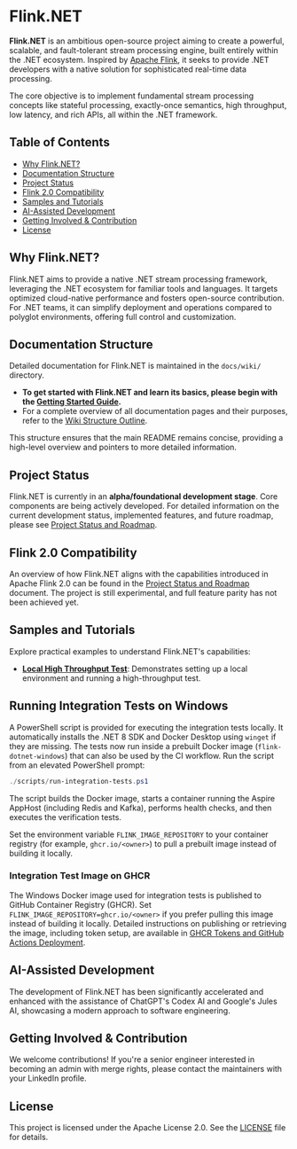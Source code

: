 # Flink.NET

**Flink.NET** is an ambitious open-source project aiming to create a powerful, scalable, and fault-tolerant stream processing engine, built entirely within the .NET ecosystem. Inspired by [Apache Flink](https://flink.apache.org/), it seeks to provide .NET developers with a native solution for sophisticated real-time data processing.

The core objective is to implement fundamental stream processing concepts like stateful processing, exactly-once semantics, high throughput, low latency, and rich APIs, all within the .NET framework.

## Table of Contents
- [Why Flink.NET?](#why-flinknet)
- [Documentation Structure](#documentation-structure)
- [Project Status](#project-status)
- [Flink 2.0 Compatibility](#flink-20-compatibility)
- [Samples and Tutorials](#samples-and-tutorials)
- [AI-Assisted Development](#ai-assisted-development)
- [Getting Involved & Contribution](#getting-involved--contribution)
- [License](#license)

## Why Flink.NET?

Flink.NET aims to provide a native .NET stream processing framework, leveraging the .NET ecosystem for familiar tools and languages. It targets optimized cloud-native performance and fosters open-source contribution. For .NET teams, it can simplify deployment and operations compared to polyglot environments, offering full control and customization.

## Documentation Structure

Detailed documentation for Flink.NET is maintained in the `docs/wiki/` directory.

*   **To get started with Flink.NET and learn its basics, please begin with the [Getting Started Guide](./docs/wiki/Getting-Started.md).**
*   For a complete overview of all documentation pages and their purposes, refer to the [Wiki Structure Outline](./docs/wiki/Wiki-Structure-Outline.md).

This structure ensures that the main README remains concise, providing a high-level overview and pointers to more detailed information.

## Project Status

Flink.NET is currently in an **alpha/foundational development stage**. Core components are being actively developed.
For detailed information on the current development status, implemented features, and future roadmap, please see [Project Status and Roadmap](./docs/wiki/Project-Status-And-Roadmap.md).

## Flink 2.0 Compatibility

An overview of how Flink.NET aligns with the capabilities introduced in Apache Flink 2.0 can be found in the [Project Status and Roadmap](./docs/wiki/Project-Status-And-Roadmap.md#flink-20-compatibility) document. The project is still experimental, and full feature parity has not been achieved yet.

## Samples and Tutorials

Explore practical examples to understand Flink.NET's capabilities:

*   **[Local High Throughput Test](./docs/wiki/Sample-Local-High-Throughput-Test.md)**: Demonstrates setting up a local environment and running a high-throughput test.

## Running Integration Tests on Windows

A PowerShell script is provided for executing the integration tests locally. It automatically installs the .NET 8 SDK and Docker Desktop using `winget` if they are missing. The tests now run inside a prebuilt Docker image (`flink-dotnet-windows`) that can also be used by the CI workflow. Run the script from an elevated PowerShell prompt:

```powershell
./scripts/run-integration-tests.ps1
```

The script builds the Docker image, starts a container running the Aspire AppHost (including Redis and Kafka), performs health checks, and then executes the verification tests.

Set the environment variable `FLINK_IMAGE_REPOSITORY` to your container registry (for example, `ghcr.io/<owner>`) to pull a prebuilt image instead of building it locally.

### Integration Test Image on GHCR

The Windows Docker image used for integration tests is published to GitHub Container Registry (GHCR). Set `FLINK_IMAGE_REPOSITORY=ghcr.io/<owner>` if you prefer pulling this image instead of building it locally. Detailed instructions on publishing or retrieving the image, including token setup, are available in [GHCR Tokens and GitHub Actions Deployment](./docs/wiki/GHCR-Tokens.md).

## AI-Assisted Development
The development of Flink.NET has been significantly accelerated and enhanced with the assistance of ChatGPT's Codex AI and Google's Jules AI, showcasing a modern approach to software engineering.

## Getting Involved & Contribution

We welcome contributions! If you're a senior engineer interested in becoming an admin with merge rights, please contact the maintainers with your LinkedIn profile.

## License

This project is licensed under the Apache License 2.0. See the [LICENSE](LICENSE) file for details.
